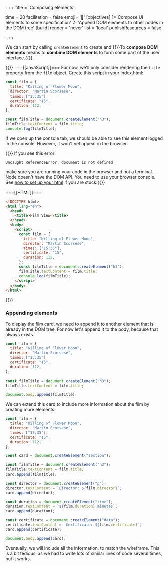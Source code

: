 +++
title = 'Composing elements'

time = 20
facilitation = false
emoji= '🧱'
[objectives]
    1='Compose UI elements to some specification'
    2='Append DOM elements to other nodes in the DOM tree'
[build]
  render = 'never'
  list = 'local'
  publishResources = false

+++

We can start by calling `createElement` to create and {{<tooltip title="compose DOM elements">}}To **compose DOM elements** means to **combine DOM elements** to form some part of the user interface.{{</tooltip>}}.

{{<tabs name="Rendering from data">}}
===[[JavaScript]]===
For now, we'll only consider rendering the `title` property from the `film` object. Create this script in your index.html:

```js
const film = {
  title: "Killing of Flower Moon",
  director: "Martin Scorsese",
  times: ["15:35"],
  certificate: "15",
  duration: 112,
};

const filmTitle = document.createElement("h3");
filmTitle.textContent = film.title;
console.log(filmTitle);
```

If we open up the console tab, we should be able to see this element logged in the console. However, it won't yet appear in the browser.

{{<note type="tip">}} If you see this error:

```
Uncaught ReferenceError: document is not defined
```

make sure you are running your code in the browser and not a terminal. Node doesn't have the DOM API. You need to use your browser console. See [how to set up your html](#rendering-from-data-1) if you are stuck.{{</note>}}

===[[HTML]]===

```html
<!DOCTYPE html>
<html lang="en">
  <head>
    <title>Film View</title>
  </head>
  <body>
    <script>
      const film = {
        title: "Killing of Flower Moon",
        director: "Martin Scorsese",
        times: ["15:35"],
        certificate: "15",
        duration: 112,
      };
      const filmTitle = document.createElement("h3");
      filmTitle.textContent = film.title;
      console.log(filmTitle);
    </script>
  </body>
</html>
```

{{</tabs>}}

### Appending elements

To display the film card, we need to append it to another element that is already in the DOM tree. For now let's append it to the body, because that always exists.

```js {linenos=table,hl_lines=["12"],linenostart=1}
const film = {
  title: "Killing of Flower Moon",
  director: "Martin Scorsese",
  times: ["15:35"],
  certificate: "15",
  duration: 112,
};

const filmTitle = document.createElement("h3");
filmTitle.textContent = film.title;

document.body.append(filmTitle);
```

We can extend this card to include more information about the film by creating more elements:

```js
const film = {
  title: "Killing of Flower Moon",
  director: "Martin Scorsese",
  times: ["15:35"],
  certificate: "15",
  duration: 112,
};

const card = document.createElement("section");

const filmTitle = document.createElement("h3");
filmTitle.textContent = film.title;
card.append(filmTitle);

const director = document.createElement("p");
director.textContent = `Director: ${film.director}`;
card.append(director);

const duration = document.createElement("time");
duration.textContent = `${film.duration} minutes`;
card.append(duration);

const certificate = document.createElement("data");
certificate.textContent = `Certificate: ${film.certificate}`;
card.append(certificate);

document.body.append(card);
```

Eventually, we will include all the information, to match the wireframe. This is a bit tedious, as we had to write lots of similar lines of code several times, but it works.
